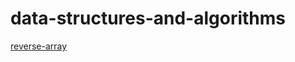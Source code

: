 # data-structures-and-algorithms
[reverse-array](https://github.com/stelar-3023/data-structures-and-algorithms/tree/array-reverse/array-reverse#readme)
